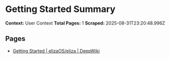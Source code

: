 # Getting Started Summary

**Context:** User Context
**Total Pages:** 1
**Scraped:** 2025-08-31T23:20:48.996Z

## Pages

- [Getting Started | elizaOS/eliza | DeepWiki](https://deepwiki.com/elizaOS/eliza/1.2-getting-started)

